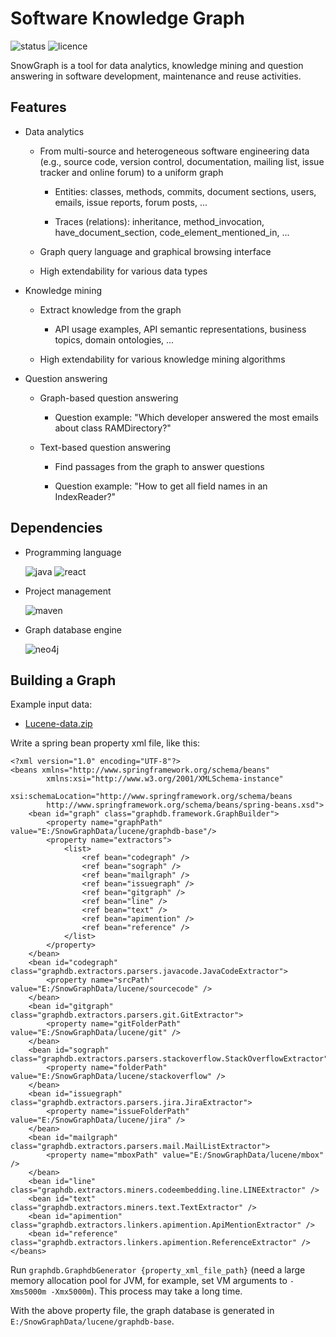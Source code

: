 # Software Knowledge Graph

![status](https://img.shields.io/badge/status-InDev-bronze.svg)
![licence](https://img.shields.io/badge/license-Apache2.0-blue.svg)

SnowGraph is a tool for data analytics, knowledge mining and question answering in software development, maintenance and reuse activities.

## Features

* Data analytics

  * From multi-source and heterogeneous software engineering data (e.g., source code, version control, documentation, mailing list, issue tracker and online forum) to a uniform graph
    
    * Entities: classes, methods, commits, document sections, users, emails, issue reports, forum posts, ...
    
    * Traces (relations): inheritance, method_invocation, have_document_section, code_element_mentioned_in, ...
    
  * Graph query language and graphical browsing interface
  
  * High extendability for various data types

* Knowledge mining

  * Extract knowledge from the graph
  
    * API usage examples, API semantic representations, business topics, domain ontologies, ...
    
  * High extendability for various knowledge mining algorithms

* Question answering

  * Graph-based question answering

    * Question example: "Which developer answered the most emails about class RAMDirectory?"
  
  * Text-based question answering

    * Find passages from the graph to answer questions
    
    * Question example: "How to get all field names in an IndexReader?"
    
## Dependencies

* Programming language
 
  ![java](https://img.shields.io/badge/java->=1.8.0-blue.svg)
  ![react](https://img.shields.io/badge/react->=16.0.22-blue.svg)
  
* Project management
 
  ![maven](https://img.shields.io/badge/maven->=3.0.0-blue.svg)
  
* Graph database engine
 
  ![neo4j](https://img.shields.io/badge/neo4j->=3.2.0-blue.svg)
    
## Building a Graph

Example input data:

* [Lucene-data.zip](http://pan.baidu.com/s/1gfF4PZt)

Write a spring bean property xml file, like this:

```
<?xml version="1.0" encoding="UTF-8"?>
<beans xmlns="http://www.springframework.org/schema/beans"
        xmlns:xsi="http://www.w3.org/2001/XMLSchema-instance"
        xsi:schemaLocation="http://www.springframework.org/schema/beans
        http://www.springframework.org/schema/beans/spring-beans.xsd">
    <bean id="graph" class="graphdb.framework.GraphBuilder">
    	<property name="graphPath" value="E:/SnowGraphData/lucene/graphdb-base"/>
        <property name="extractors">
            <list>
                <ref bean="codegraph" />
                <ref bean="sograph" />
                <ref bean="mailgraph" />
                <ref bean="issuegraph" />
                <ref bean="gitgraph" />
                <ref bean="line" />
                <ref bean="text" />
                <ref bean="apimention" />
                <ref bean="reference" />
            </list>
        </property>
    </bean>
    <bean id="codegraph" class="graphdb.extractors.parsers.javacode.JavaCodeExtractor">
        <property name="srcPath" value="E:/SnowGraphData/lucene/sourcecode" />
    </bean>
    <bean id="gitgraph" class="graphdb.extractors.parsers.git.GitExtractor">
        <property name="gitFolderPath" value="E:/SnowGraphData/lucene/git" />
    </bean>
    <bean id="sograph" class="graphdb.extractors.parsers.stackoverflow.StackOverflowExtractor">
        <property name="folderPath" value="E:/SnowGraphData/lucene/stackoverflow" />
    </bean>
    <bean id="issuegraph" class="graphdb.extractors.parsers.jira.JiraExtractor">
        <property name="issueFolderPath" value="E:/SnowGraphData/lucene/jira" />
    </bean>
    <bean id="mailgraph" class="graphdb.extractors.parsers.mail.MailListExtractor">
        <property name="mboxPath" value="E:/SnowGraphData/lucene/mbox" />
    </bean>
    <bean id="line" class="graphdb.extractors.miners.codeembedding.line.LINEExtractor" />
    <bean id="text" class="graphdb.extractors.miners.text.TextExtractor" />
    <bean id="apimention" class="graphdb.extractors.linkers.apimention.ApiMentionExtractor" />
    <bean id="reference" class="graphdb.extractors.linkers.apimention.ReferenceExtractor" />
</beans>
```

Run ```graphdb.GraphdbGenerator {property_xml_file_path}``` (need a large memory allocation pool for JVM, for example, set VM arguments to ```-Xms5000m -Xmx5000m```).
This process may take a long time.

With the above property file, the graph database is generated in ```E:/SnowGraphData/lucene/graphdb-base```.
